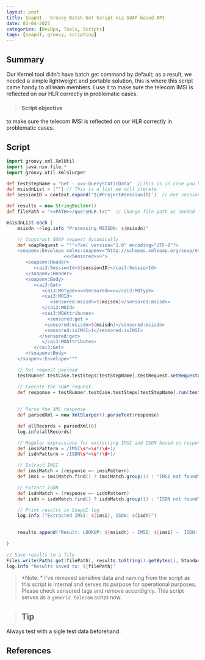 ```yaml
---
layout: post
title: SoapUI - Groovy Batch Get Script via SOAP based API
date: 03-04-2025
categories: [DevOps, Tools, Scripts]
tags: [soapUI, groovy, scripting]
---
```



## Summary

Our Kernel tool didn't have batch get command by default; as a result, we needed a simple lightweight and portable solution, this is where this script came handy to all team members. I use it to make sure the telecom IMSI is reflected on our HLR correctly in problematic cases. 

> #### Script objective
to make sure the telecom IMSI is reflected on our HLR correctly in problematic cases.


## Script

```groovy 
import groovy.xml.XmlUtil
import java.nio.file.*
import groovy.util.XmlSlurper

def testStepName = "Get - xxx-QueryStaticData"  //This is in case you have a companion SOAP message
def msisdnList = [""] // This is a list we will iterate
def sessionID = context.expand('${#Project#sessionID}')  // Get session ID from project property

def results = new StringBuilder()
def filePath = "<<PATH>>/queryHLR.txt"  // Change file path as needed

msisdnList.each {
	msisdn ->log.info "Processing MSISDN: ${msisdn}"

    // Construct SOAP request dynamically
    def soapRequest = """<?xml version="1.0" encoding="UTF-8"?>
    <soapenv:Envelope xmlns:soapenv="http://schemas.xmlsoap.org/soap/envelope/" 
                     <<<Sensored>>>">
       <soapenv:Header>
          <cai3:SessionId>${sessionID}</cai3:SessionId>
       </soapenv:Header>
       <soapenv:Body>
          <cai3:Get>
             <cai3:MOType><<<Sensored>>></cai3:MOType>
             <cai3:MOId>
                <sensored:msisdn>${msisdn}</sensored:msisdn>
             </cai3:MOId>
             <cai3:MOAttributes>
               <sensored:get >
	          <sensored:msisdn>${msisdn}</sensored:msisdn>
	          <sensored:isIMSI>1</sensored:isIMSI>
	        </sensored:get>
             </cai3:MOAttributes>
          </cai3:Get>
       </soapenv:Body>
    </soapenv:Envelope>"""

    // Set request payload
    testRunner.testCase.testSteps[testStepName].testRequest.setRequestContent(soapRequest)

    // Execute the SOAP request
    def response = testRunner.testCase.testSteps[testStepName].run(testRunner, context).responseContent
   
	
    // Parse the XML response  
    def parsedXml = new XmlSlurper().parseText(response)  

    def allRecords = parsedXml[0]
    log.info(allRecords)

	// Regular expressions for extracting IMSI and ISDN based on response
	def imsiPattern = /IMSI\s*=\s*(\d+)/
	def isdnPattern = /ISDN\s*=\s*(\d+)/

	// Extract IMSI
	def imsiMatch = (response =~ imsiPattern)
	def imsi = imsiMatch.find() ? imsiMatch.group(1) : "IMSI not found"

	// Extract ISDN
	def isdnMatch = (response =~ isdnPattern)
	def isdn = isdnMatch.find() ? isdnMatch.group(1) : "ISDN not found"

	// Print results in SoapUI log
	log.info ("Extracted IMSI: ${imsi}, ISDN: ${isdn}")

    
    results.append("Result: LOOKUP: ${msisdn} - IMSI: ${imsi} -  ISDN: ${isdn} \n") 
    
}

// Save results to a file
Files.write(Paths.get(filePath), results.toString().getBytes(), StandardOpenOption.CREATE, StandardOpenOption.APPEND)
log.info "Results saved to: ${filePath}"

```


>*Note: * I've removed sensitive data and naming from the script as this script is internal and serves its purpose for operational purposes. Please check sensored tags and remove accordignly. This script serves as a `generic telecom` script now. 



>## Tip  
Always test with a sigle test data beforehand.


## References
